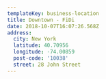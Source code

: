 ```yaml
---
templateKey: business-location
title: Downtown - FiDi
date: 2018-10-07T16:07:26.568Z
address:
  city: New York
  latitude: 40.70956
  longitude: -74.00859
  post-code: '10038'
  street: 28 John Street
---
```


